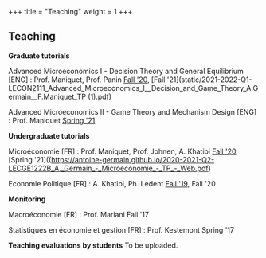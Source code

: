 +++
title = "Teaching"
weight = 1
+++

## Teaching

**Graduate tutorials**

Advanced Microeconomics I - Decision Theory and General Equilibrium [ENG] : Prof. Maniquet, Prof. Panin
[Fall '20](https://antoine-germain.github.io/2020-2021-Q1-LECON2111_A._Germain_-_Advanced_Microeconomics_I___Decision_and_Game_Theory_-_TP_-_Web.pdf), [Fall '21](static/2021-2022-Q1-LECON2111_Advanced_Microeconomics_I__Decision_and_Game_Theory_A.Germain__F.Maniquet_TP (1).pdf)

Advanced Microeconomics II - Game Theory and Mechanism Design [ENG] : Prof. Maniquet
[Spring '21](https://antoine-germain.github.io/2020-2021-Q2-LECON2112_A._Germain_-_Advanced_Microeconomics_II___Game_theory_and_Mechanism_Design_-_TP_-_Web.pdf)


**Undergraduate tutorials**

Microéconomie [FR] : Prof. Maniquet, Prof. Johnen, A. Khatibi
[Fall '20](https://antoine-germain.github.io/2020-2021-Q1-LECGE1222C_A._Germain_-_Microéconomie_-_TP_-_Web.pdf), [Spring '21]((https://antoine-germain.github.io/2020-2021-Q2-LECGE1222B_A._Germain_-_Microéconomie_-_TP_-_Web.pdf)

Economie Politique [FR] : A. Khatibi, Ph. Ledent
[Fall '19](https://antoine-germain.github.io/2019-2020-Q1-LCOPS1115B_A.Germain_-_Economie_politique_-_TP_-_Papier.pdf), Fall '20

**Monitoring**

Macroéconomie [FR] : Prof. Mariani
Fall '17

Statistiques en économie et gestion [FR] : Prof. Kestemont
Spring '17


**Teaching evaluations by students**
To be uploaded. 
